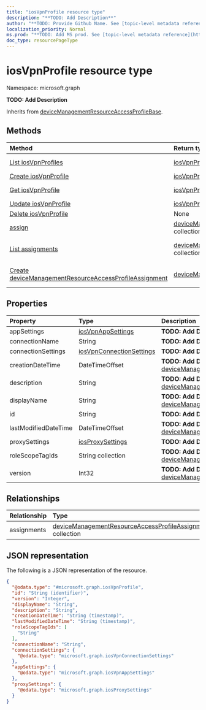 ```yaml
---
title: "iosVpnProfile resource type"
description: "**TODO: Add Description**"
author: "**TODO: Provide Github Name. See [topic-level metadata reference](https://msgo.azurewebsites.net/add/document/guidelines/metadata.html#topic-level-metadata)**"
localization_priority: Normal
ms.prod: "**TODO: Add MS prod. See [topic-level metadata reference](https://msgo.azurewebsites.net/add/document/guidelines/metadata.html#topic-level-metadata)**"
doc_type: resourcePageType
---
```


# iosVpnProfile resource type

Namespace: microsoft.graph

**TODO: Add Description**


Inherits from [deviceManagementResourceAccessProfileBase](../resources/devicemanagementresourceaccessprofilebase.md).

## Methods
|Method|Return type|Description|
|:---|:---|:---|
|[List iosVpnProfiles](../api/iosvpnprofile-list.md)|[iosVpnProfile](../resources/iosvpnprofile.md) collection|Get a list of the [iosVpnProfile](../resources/iosvpnprofile.md) objects and their properties.|
|[Create iosVpnProfile](../api/iosvpnprofile-create.md)|[iosVpnProfile](../resources/iosvpnprofile.md)|Create a new [iosVpnProfile](../resources/iosvpnprofile.md) object.|
|[Get iosVpnProfile](../api/iosvpnprofile-get.md)|[iosVpnProfile](../resources/iosvpnprofile.md)|Read the properties and relationships of an [iosVpnProfile](../resources/iosvpnprofile.md) object.|
|[Update iosVpnProfile](../api/iosvpnprofile-update.md)|[iosVpnProfile](../resources/iosvpnprofile.md)|Update the properties of an [iosVpnProfile](../resources/iosvpnprofile.md) object.|
|[Delete iosVpnProfile](../api/iosvpnprofile-delete.md)|None|Deletes an [iosVpnProfile](../resources/iosvpnprofile.md) object.|
|[assign](../api/iosvpnprofile-assign.md)|[deviceManagementResourceAccessProfileAssignment](../resources/intune-devicemanagementresourceaccessprofileassignment.md) collection|**TODO: Add Description**|
|[List assignments](../api/iosvpnprofile-list-assignments.md)|[deviceManagementResourceAccessProfileAssignment](../resources/intune-devicemanagementresourceaccessprofileassignment.md) collection|Get the deviceManagementResourceAccessProfileAssignment resources from the assignments navigation property.|
|[Create deviceManagementResourceAccessProfileAssignment](../api/iosvpnprofile-post-assignments.md)|[deviceManagementResourceAccessProfileAssignment](../resources/intune-devicemanagementresourceaccessprofileassignment.md)|Create a new deviceManagementResourceAccessProfileAssignment object.|

## Properties
|Property|Type|Description|
|:---|:---|:---|
|appSettings|[iosVpnAppSettings](../resources/intune-iosvpnappsettings.md)|**TODO: Add Description**|
|connectionName|String|**TODO: Add Description**|
|connectionSettings|[iosVpnConnectionSettings](../resources/intune-iosvpnconnectionsettings.md)|**TODO: Add Description**|
|creationDateTime|DateTimeOffset|**TODO: Add Description** Inherited from [deviceManagementResourceAccessProfileBase](../resources/intune-devicemanagementresourceaccessprofilebase.md)|
|description|String|**TODO: Add Description** Inherited from [deviceManagementResourceAccessProfileBase](../resources/intune-devicemanagementresourceaccessprofilebase.md)|
|displayName|String|**TODO: Add Description** Inherited from [deviceManagementResourceAccessProfileBase](../resources/intune-devicemanagementresourceaccessprofilebase.md)|
|id|String|**TODO: Add Description** Inherited from [entity](../resources/entity.md)|
|lastModifiedDateTime|DateTimeOffset|**TODO: Add Description** Inherited from [deviceManagementResourceAccessProfileBase](../resources/intune-devicemanagementresourceaccessprofilebase.md)|
|proxySettings|[iosProxySettings](../resources/intune-iosproxysettings.md)|**TODO: Add Description**|
|roleScopeTagIds|String collection|**TODO: Add Description** Inherited from [deviceManagementResourceAccessProfileBase](../resources/intune-devicemanagementresourceaccessprofilebase.md)|
|version|Int32|**TODO: Add Description** Inherited from [deviceManagementResourceAccessProfileBase](../resources/intune-devicemanagementresourceaccessprofilebase.md)|

## Relationships
|Relationship|Type|Description|
|:---|:---|:---|
|assignments|[deviceManagementResourceAccessProfileAssignment](../resources/intune-devicemanagementresourceaccessprofileassignment.md) collection|**TODO: Add Description** Inherited from [deviceManagementResourceAccessProfileBase](../resources/devicemanagementresourceaccessprofilebase.md)|

## JSON representation
The following is a JSON representation of the resource.
<!-- {
  "blockType": "resource",
  "keyProperty": "id",
  "@odata.type": "microsoft.graph.iosVpnProfile",
  "baseType": "microsoft.graph.deviceManagementResourceAccessProfileBase",
  "openType": false
}
-->
``` json
{
  "@odata.type": "#microsoft.graph.iosVpnProfile",
  "id": "String (identifier)",
  "version": "Integer",
  "displayName": "String",
  "description": "String",
  "creationDateTime": "String (timestamp)",
  "lastModifiedDateTime": "String (timestamp)",
  "roleScopeTagIds": [
    "String"
  ],
  "connectionName": "String",
  "connectionSettings": {
    "@odata.type": "microsoft.graph.iosVpnConnectionSettings"
  },
  "appSettings": {
    "@odata.type": "microsoft.graph.iosVpnAppSettings"
  },
  "proxySettings": {
    "@odata.type": "microsoft.graph.iosProxySettings"
  }
}
```

